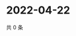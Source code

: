 # 2022-04-22

共 0 条

<!-- BEGIN WEIBO -->
<!-- 最后更新时间 Fri Apr 22 2022 01:25:02 GMT+0800 (China Standard Time) -->

<!-- END WEIBO -->
